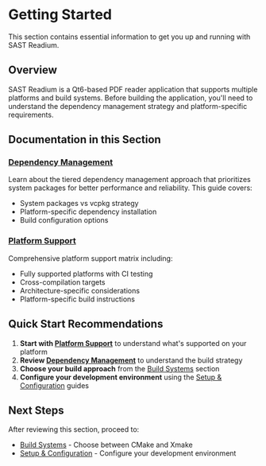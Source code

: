 # Getting Started

This section contains essential information to get you up and running with SAST Readium.

## Overview

SAST Readium is a Qt6-based PDF reader application that supports multiple platforms and build systems. Before building the application, you'll need to understand the dependency management strategy and platform-specific requirements.

## Documentation in this Section

### [Dependency Management](dependency-management.md)

Learn about the tiered dependency management approach that prioritizes system packages for better performance and reliability. This guide covers:

- System packages vs vcpkg strategy
- Platform-specific dependency installation
- Build configuration options

### [Platform Support](platform-support.md)

Comprehensive platform support matrix including:

- Fully supported platforms with CI testing
- Cross-compilation targets
- Architecture-specific considerations
- Platform-specific build instructions

## Quick Start Recommendations

1. **Start with [Platform Support](platform-support.md)** to understand what's supported on your platform
2. **Review [Dependency Management](dependency-management.md)** to understand the build strategy
3. **Choose your build approach** from the [Build Systems](../build-systems/) section
4. **Configure your development environment** using the [Setup & Configuration](../setup/) guides

## Next Steps

After reviewing this section, proceed to:

- [Build Systems](../build-systems/) - Choose between CMake and Xmake
- [Setup & Configuration](../setup/) - Configure your development environment
